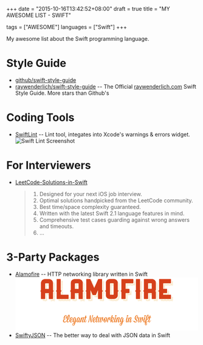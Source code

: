 +++
date      = "2015-10-16T13:42:52+08:00"
draft     = true
title     = "MY AWESOME LIST - SWIFT"

tags      = ["AWESOME"]
languages = ["Swift"]
+++

My awesome list about the Swift programming language.
<!--more-->

# Style Guide

+ [github/swift-style-guide](https://github.com/github/swift-style-guide.git)
+ [raywenderlich/swift-style-guide](https://github.com/raywenderlich/swift-style-guide.git)
    -- The Official [raywenderlich.com](www.raywenderlich.com) Swift Style Guide. More stars than Github's

# Coding Tools

+ [SwiftLint](https://github.com/realm/SwiftLint)
    -- Lint tool, integates into Xcode's warnings & errors widget.
    ![Swift Lint Screenshot](https://github.com/realm/SwiftLint/raw/master/screenshot.png)

# For Interviewers

+ [LeetCode-Solutions-in-Swift](https://github.com/diwu/LeetCode-Solutions-in-Swift)

    > 1. Designed for your next iOS job interview.
    > 1. Optimal solutions handpicked from the LeetCode community.
    > 1. Best time/space complexity guaranteed.
    > 1. Written with the latest Swift 2.1 language features in mind.
    > 1. Comprehensive test cases guarding against wrong answers and timeouts.
    > 1. ...

# 3-Party Packages

+ [Alamofire](https://github.com/Alamofire/Alamofire)
    -- HTTP networking library written in Swift
    ![Alamofire Logo](https://raw.githubusercontent.com/Alamofire/Alamofire/assets/alamofire.png)
+ [SwiftyJSON](https://github.com/SwiftyJSON/SwiftyJSON)
    -- The better way to deal with JSON data in Swift
